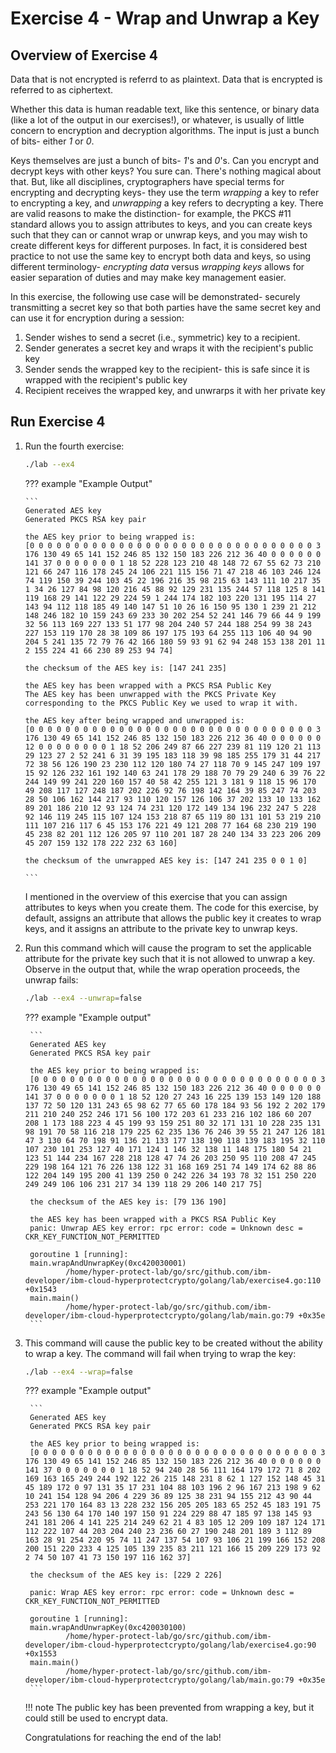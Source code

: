 # Exercise 4 - Wrap and Unwrap a Key

## Overview of Exercise 4

Data that is not encrypted is referrd to as plaintext.  Data that is encrypted is referred to as ciphertext.

Whether this data is human readable text, like this sentence, or binary data (like a lot of the output in our exercises!), or whatever, is usually of little concern to encryption and decryption algorithms.  The input is just a bunch of bits- either *1* or *0*. 

Keys themselves are just a bunch of bits- *1*'s and *0*'s.  Can you encrypt and decrypt keys with other keys?  You sure can. There's nothing magical about that. But, like all disciplines, cryptographers have special terms for encrypting and decrypting keys- they use the term *wrapping* a key to refer to encrypting a key, and *unwrapping* a key refers to decrypting a key. There are valid reasons to make the distinction- for example, the PKCS #11 standard allows you to assign attributes to keys, and you can create keys such that they can or cannot wrap or unwrap keys, and you may wish to create different keys for different purposes. In fact, it is considered best practice to not use the same key to encrypt both data and keys, so using different terminology- *encrypting data* versus *wrapping keys* allows for easier separation of duties and may make key management easier.

In this exercise, the following use case will be demonstrated- securely transmitting a secret key so that both parties have the same secret key and can use it for encryption during a session:

1. Sender wishes to send a secret (i.e., symmetric) key to a recipient.  
2. Sender generates a secret key and wraps it with the recipient's public key
3. Sender sends the wrapped key to the recipient-  this is safe since it is wrapped with the recipient's public key
4. Recipient receives the wrapped key, and unwrarps it with her private key

## Run Exercise 4

1.  Run the fourth exercise:

    ``` bash
    ./lab --ex4
    ```

    ??? example "Example Output"

        ```
        Generated AES key
        Generated PKCS RSA key pair

        the AES key prior to being wrapped is:
        [0 0 0 0 0 0 0 0 0 0 0 0 0 0 0 0 0 0 0 0 0 0 0 0 0 0 0 0 0 0 0 0 3 176 130 49 65 141 152 246 85 132 150 183 226 212 36 40 0 0 0 0 0 0 141 37 0 0 0 0 0 0 0 1 18 52 228 123 210 48 148 72 67 55 62 73 210 121 66 247 116 178 245 24 106 221 115 156 71 47 218 46 103 246 124 74 119 150 39 244 103 45 22 196 216 35 98 215 63 143 111 10 217 35 1 34 26 127 84 98 120 216 45 88 92 129 231 135 244 57 118 125 8 141 119 168 29 141 122 29 224 59 1 244 174 182 103 220 131 195 114 27 143 94 112 118 185 49 140 147 51 10 26 16 150 95 130 1 239 21 212 148 246 182 10 159 243 69 233 30 202 254 52 241 146 79 66 44 9 199 32 56 113 169 227 133 51 177 98 204 240 57 244 188 254 99 38 243 227 153 119 170 28 38 109 86 197 175 193 64 255 113 106 40 94 90 204 5 241 135 72 79 76 42 166 180 59 93 91 62 94 248 153 138 201 11 2 155 224 41 66 230 89 253 94 74]

        the checksum of the AES key is: [147 241 235]

        the AES key has been wrapped with a PKCS RSA Public Key
        The AES key has been unwrapped with the PKCS Private Key corresponding to the PKCS Public Key we used to wrap it with.

        the AES key after being wrapped and unwrapped is:
        [0 0 0 0 0 0 0 0 0 0 0 0 0 0 0 0 0 0 0 0 0 0 0 0 0 0 0 0 0 0 0 0 3 176 130 49 65 141 152 246 85 132 150 183 226 212 36 40 0 0 0 0 0 0 12 0 0 0 0 0 0 0 0 1 18 52 206 249 87 66 227 239 81 119 120 21 113 29 123 27 2 52 241 6 31 39 195 183 118 39 98 185 255 179 31 44 217 72 38 56 126 190 23 230 112 120 180 74 27 118 70 9 145 247 109 197 15 92 126 232 161 192 140 63 241 178 29 188 70 79 29 240 6 39 76 22 244 149 99 241 220 160 157 40 58 42 255 121 3 181 9 118 15 96 170 49 208 117 127 248 187 202 226 92 76 198 142 164 39 85 247 74 203 28 50 106 162 144 217 93 110 120 157 126 106 37 202 133 10 133 162 89 201 186 210 12 93 124 74 231 120 172 149 134 196 232 247 5 228 92 146 119 245 115 107 124 153 218 87 65 119 80 131 101 53 219 210 111 107 216 117 6 45 153 176 221 49 121 208 77 164 68 230 219 190 45 238 82 201 112 126 205 97 110 201 187 28 240 134 33 223 206 209 45 207 159 132 178 222 232 63 160]

        the checksum of the unwrapped AES key is: [147 241 235 0 0 1 0]

        ```

    I mentioned in the overview of this exercise that you can assign attributes to keys when you create them. The code for this exercise, by default, assigns an attribute that allows the public key it creates to wrap keys, and it assigns an attribute to the private key to unwrap keys. 

2. Run this command which will cause the program to set the applicable attribute for the private key such that it is not allowed to unwrap a key. Observe in the output that, while the wrap operation proceeds, the unwrap fails:

    ``` bash
    ./lab --ex4 --unwrap=false
    ```

    ??? example "Example output"
    
        ```
        Generated AES key
        Generated PKCS RSA key pair

        the AES key prior to being wrapped is:
        [0 0 0 0 0 0 0 0 0 0 0 0 0 0 0 0 0 0 0 0 0 0 0 0 0 0 0 0 0 0 0 0 3 176 130 49 65 141 152 246 85 132 150 183 226 212 36 40 0 0 0 0 0 0 141 37 0 0 0 0 0 0 0 1 18 52 120 27 243 16 225 139 153 149 120 188 137 72 50 120 131 243 65 98 62 77 65 60 178 184 93 56 192 2 202 179 211 210 240 252 246 171 56 100 172 203 61 233 216 102 186 60 207 208 1 173 188 223 4 45 199 93 159 251 80 32 171 131 10 228 235 131 98 191 70 58 116 218 179 225 62 235 136 76 246 39 55 21 247 126 181 47 3 130 64 70 198 91 136 21 133 177 138 190 118 139 183 195 32 110 107 230 101 253 127 40 171 124 1 146 32 138 11 148 175 180 54 21 123 51 144 234 167 228 218 128 47 74 26 203 250 95 110 208 47 245 229 198 164 121 76 226 138 122 31 168 169 251 74 149 174 62 88 86 122 204 149 195 200 41 139 250 0 242 226 34 193 78 32 151 250 220 249 249 106 106 231 217 34 139 118 29 206 140 217 75]

        the checksum of the AES key is: [79 136 190]

        the AES key has been wrapped with a PKCS RSA Public Key
        panic: Unwrap AES key error: rpc error: code = Unknown desc = CKR_KEY_FUNCTION_NOT_PERMITTED

        goroutine 1 [running]:
        main.wrapAndUnwrapKey(0xc420030001)
                /home/hyper-protect-lab/go/src/github.com/ibm-developer/ibm-cloud-hyperprotectcrypto/golang/lab/exercise4.go:110 +0x1543
        main.main()
                /home/hyper-protect-lab/go/src/github.com/ibm-developer/ibm-cloud-hyperprotectcrypto/golang/lab/main.go:79 +0x35e
        ```

3. This command will cause the public key to be created without the ability to wrap a key. The command will fail when trying to wrap the key:

    ``` bash
    ./lab --ex4 --wrap=false
    ```

    ??? example "Example output"

        ```
        Generated AES key
        Generated PKCS RSA key pair

        the AES key prior to being wrapped is:
        [0 0 0 0 0 0 0 0 0 0 0 0 0 0 0 0 0 0 0 0 0 0 0 0 0 0 0 0 0 0 0 0 3 176 130 49 65 141 152 246 85 132 150 183 226 212 36 40 0 0 0 0 0 0 141 37 0 0 0 0 0 0 0 1 18 52 94 240 28 56 111 164 179 172 71 8 202 169 163 165 249 244 192 122 26 215 148 231 8 62 1 127 152 148 45 31 45 189 172 0 97 131 35 17 231 104 88 103 196 2 96 167 213 198 9 62 10 241 154 128 94 206 4 229 36 89 125 38 231 94 155 212 43 90 44 253 221 170 164 83 13 228 232 156 205 205 183 65 252 45 183 191 75 243 56 130 64 170 140 197 150 91 224 229 88 47 185 97 138 145 93 241 181 206 4 141 225 214 249 62 21 4 83 105 12 209 109 187 124 171 112 222 107 44 203 204 240 23 236 60 27 190 248 201 189 3 112 89 163 28 91 254 220 95 74 11 247 137 54 107 93 106 21 199 166 152 208 200 151 220 233 4 125 105 139 235 83 211 121 166 15 209 229 173 92 2 74 50 107 41 73 150 197 116 162 37]

        the checksum of the AES key is: [229 2 226]

        panic: Wrap AES key error: rpc error: code = Unknown desc = CKR_KEY_FUNCTION_NOT_PERMITTED

        goroutine 1 [running]:
        main.wrapAndUnwrapKey(0xc420030100)
                /home/hyper-protect-lab/go/src/github.com/ibm-developer/ibm-cloud-hyperprotectcrypto/golang/lab/exercise4.go:90 +0x1553
        main.main()
                /home/hyper-protect-lab/go/src/github.com/ibm-developer/ibm-cloud-hyperprotectcrypto/golang/lab/main.go:79 +0x35e
        ```

    !!! note
        The public key has been prevented from wrapping a key, but it could still be used to encrypt data.

    Congratulations for reaching the end of the lab!
